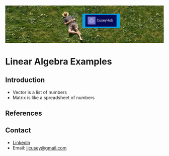 ![CuseyHub](https://github.com/cusey/ImageForWiki/blob/master/Logos/CuseyHub_Banner_Small.jpg)    
# Linear Algebra Examples  

## Introduction     
* Vector is a list of numbers
* Matrix is like a spreadsheet of numbers

## References      

## Contact      
* [Linkedin](https://www.linkedin.com/in/john-cusey-06b7184/)    
* Email: jjcusey@gmail.com  


